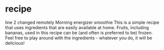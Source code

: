 # recipe
line 2 changed remotely
Morning energizer smoothie
This is a simple recipe that uses ingredients that are easily available at home.
Fruits, including bananas, used in this recipe can be (and often is preferred to be) frozen. 
Feel free to play around with the ingredients - whatever you do, it will be delicious!

